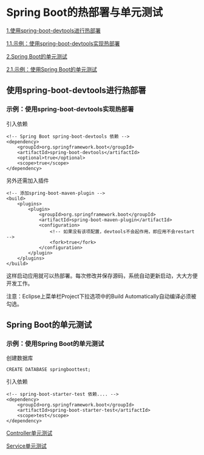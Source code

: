 # Spring Boot的热部署与单元测试 #

[1.使用spring-boot-devtools进行热部署](#使用spring-boot-devtools进行热部署)

[1.1.示例：使用spring-boot-devtools实现热部署](#示例使用spring-boot-devtools实现热部署)

[2.Spring Boot的单元测试](#spring-boot的单元测试)

[2.1.示例：使用Spring Boot的单元测试](#示例使用spring-boot的单元测试)

## 使用spring-boot-devtools进行热部署 ##

### 示例：使用spring-boot-devtools实现热部署 ###

引入依赖

	<!-- Spring Boot spring-boot-devtools 依赖 -->
	<dependency>
		<groupId>org.springframework.boot</groupId>
		<artifactId>spring-boot-devtools</artifactId>
		<optional>true</optional>
		<scope>true</scope>
	</dependency>

另外还需加入插件

	<!-- 添加spring-boot-maven-plugin -->
	<build>
		<plugins>
			<plugin>
				<groupId>org.springframework.boot</groupId>
				<artifactId>spring-boot-maven-plugin</artifactId>
				<configuration>
					<!-- 如果没有该项配置，devtools不会起作用，即应用不会restart -->
					<fork>true</fork>
				</configuration>
			</plugin>
		</plugins>
	</build>

这样启动应用就可以热部署。每次修改并保存源码，系统自动更新启动，大大方便开发工作。

注意：Eclipse上菜单栏Project下拉选项中的Build Automatically自动编译必须被勾选。

## Spring Boot的单元测试 ##

### 示例：使用Spring Boot的单元测试 ###

创建数据库

	CREATE DATABASE springboottest;

引入依赖

	<!-- spring-boot-starter-test 依赖.... -->
	<dependency>
		<groupId>org.springframework.boot</groupId>
		<artifactId>spring-boot-starter-test</artifactId>
		<scope>test</scope>
	</dependency>

[Controller单元测试](springboottest/src/test/java/org/fkit/springboottest/StudentControllerTest.java)

[Service单元测试](springboottest/src/test/java/org/fkit/springboottest/StudentServiceTest.java)

